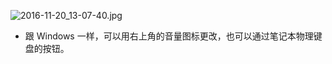 ![2016-11-20_13-07-40.jpg](https://cdn.uptmr.com/upupmo-article/mac/basic/mac-system-9-change-volume.png)

- 跟 Windows 一样，可以用右上角的音量图标更改，也可以通过笔记本物理键盘的按钮。